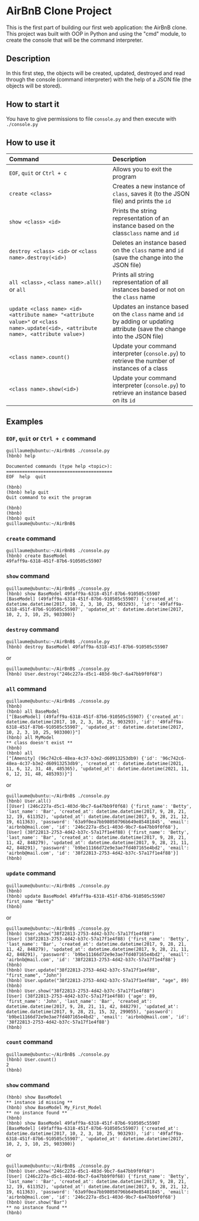 # AirBnB Clone Project
This is the first part of building our first web application: the AirBnB clone. This project was built with OOP in Python and using the "cmd" module, to create the console that will be the command interpreter.

## Description
In this first step, the objects will be created, updated, destroyed and read through the console (command interpreter) with the help of a JSON file (the objects will be stored).

## How to start it
You have to give permissions to file ```console.py``` and then execute with ```./console.py```

## How to use it


| Command | Description |
| :---       |     :---         |
| ```EOF```, ```quit``` or ```Ctrl + c``` | Allows you to exit the program      |
| ```create <class>```     | Creates a new instance of ```class```, saves it (to the JSON file) and prints the ```id```       |
| ```show <class> <id>``` | Prints the string representation of an instance based on the class```class``` name and ```id``` |
| ```destroy <class> <id>``` or ```<class name>.destroy(<id>)``` | Deletes an instance based on the ```class``` name and ```id``` (save the change into the JSON file) |
| ```all <class>``` , ```<class name>.all()```  or ```all``` |  Prints all string representation of all instances based or not on the ```class``` name |
| ```update <class name> <id> <attribute name> "<attribute value>"``` or ```<class name>.update(<id>, <attribute name>, <attribute value>)``` | Updates an instance based on the ```class``` name and ```id``` by adding or updating attribute (save the change into the JSON file) |
| ```<class name>.count()``` | Update your command interpreter (```console.py```) to retrieve the number of instances of a class |
| ```<class name>.show(<id>)``` | Update your command interpreter (```console.py```) to retrieve an instance based on its ```id``` |


## Examples

### ```EOF```, ```quit``` or ```Ctrl + c``` command

```
guillaume@ubuntu:~/AirBnB$ ./console.py
(hbnb) help

Documented commands (type help <topic>):
========================================
EOF  help  quit

(hbnb) 
(hbnb) help quit
Quit command to exit the program

(hbnb) 
(hbnb) 
(hbnb) quit 
guillaume@ubuntu:~/AirBnB$ 
```

### ```create``` command

```
guillaume@ubuntu:~/AirBnB$ ./console.py
(hbnb) create BaseModel
49faff9a-6318-451f-87b6-910505c55907
```

### ```show``` command

```
guillaume@ubuntu:~/AirBnB$ ./console.py
(hbnb) show BaseModel 49faff9a-6318-451f-87b6-910505c55907
[BaseModel] (49faff9a-6318-451f-87b6-910505c55907) {'created_at': datetime.datetime(2017, 10, 2, 3, 10, 25, 903293), 'id': '49faff9a-6318-451f-87b6-910505c55907', 'updated_at': datetime.datetime(2017, 10, 2, 3, 10, 25, 903300)}
```

### ```destroy``` command

```
guillaume@ubuntu:~/AirBnB$ ./console.py
(hbnb) destroy BaseModel 49faff9a-6318-451f-87b6-910505c55907
```

or

```
guillaume@ubuntu:~/AirBnB$ ./console.py
(hbnb) User.destroy("246c227a-d5c1-403d-9bc7-6a47bb9f0f68")
```

### ```all``` command

```
guillaume@ubuntu:~/AirBnB$ ./console.py
(hbnb)
(hbnb) all BaseModel
["[BaseModel] (49faff9a-6318-451f-87b6-910505c55907) {'created_at': datetime.datetime(2017, 10, 2, 3, 10, 25, 903293), 'id': '49faff9a-6318-451f-87b6-910505c55907', 'updated_at': datetime.datetime(2017, 10, 2, 3, 10, 25, 903300)}"]
(hbnb) all MyModel
** class doesn't exist **
(hbnb)
(hbnb) all
["[Amenity] (96c742c6-48ea-4c37-b3e2-d60913253db9) {'id': '96c742c6-48ea-4c37-b3e2-d60913253db9', 'created_at': datetime.datetime(2021, 11, 6, 12, 31, 48, 485365), 'updated_at': datetime.datetime(2021, 11, 6, 12, 31, 48, 485393)}"]
```

or

```
guillaume@ubuntu:~/AirBnB$ ./console.py
(hbnb) User.all()
[[User] (246c227a-d5c1-403d-9bc7-6a47bb9f0f68) {'first_name': 'Betty', 'last_name': 'Bar', 'created_at': datetime.datetime(2017, 9, 28, 21, 12, 19, 611352), 'updated_at': datetime.datetime(2017, 9, 28, 21, 12, 19, 611363), 'password': '63a9f0ea7bb98050796b649e85481845', 'email': 'airbnb@mail.com', 'id': '246c227a-d5c1-403d-9bc7-6a47bb9f0f68'}, [User] (38f22813-2753-4d42-b37c-57a17f1e4f88) {'first_name': 'Betty', 'last_name': 'Bar', 'created_at': datetime.datetime(2017, 9, 28, 21, 11, 42, 848279), 'updated_at': datetime.datetime(2017, 9, 28, 21, 11, 42, 848291), 'password': 'b9be11166d72e9e3ae7fd407165e4bd2', 'email': 'airbnb@mail.com', 'id': '38f22813-2753-4d42-b37c-57a17f1e4f88'}]
(hbnb) 
```

### ```update``` command

```
guillaume@ubuntu:~/AirBnB$ ./console.py
(hbnb)
(hbnb) update BaseModel 49faff9a-6318-451f-87b6-910505c55907 first_name "Betty"
(hbnb)
```
or
```
guillaume@ubuntu:~/AirBnB$ ./console.py
(hbnb) User.show("38f22813-2753-4d42-b37c-57a17f1e4f88")
[User] (38f22813-2753-4d42-b37c-57a17f1e4f88) {'first_name': 'Betty', 'last_name': 'Bar', 'created_at': datetime.datetime(2017, 9, 28, 21, 11, 42, 848279), 'updated_at': datetime.datetime(2017, 9, 28, 21, 11, 42, 848291), 'password': 'b9be11166d72e9e3ae7fd407165e4bd2', 'email': 'airbnb@mail.com', 'id': '38f22813-2753-4d42-b37c-57a17f1e4f88'}
(hbnb)
(hbnb) User.update("38f22813-2753-4d42-b37c-57a17f1e4f88", "first_name", "John")
(hbnb) User.update("38f22813-2753-4d42-b37c-57a17f1e4f88", "age", 89)
(hbnb)
(hbnb) User.show("38f22813-2753-4d42-b37c-57a17f1e4f88")
[User] (38f22813-2753-4d42-b37c-57a17f1e4f88) {'age': 89, 'first_name': 'John', 'last_name': 'Bar', 'created_at': datetime.datetime(2017, 9, 28, 21, 11, 42, 848279), 'updated_at': datetime.datetime(2017, 9, 28, 21, 15, 32, 299055), 'password': 'b9be11166d72e9e3ae7fd407165e4bd2', 'email': 'airbnb@mail.com', 'id': '38f22813-2753-4d42-b37c-57a17f1e4f88'}
(hbnb) 
```

### ```count``` command

```
guillaume@ubuntu:~/AirBnB$ ./console.py
(hbnb) User.count()
2
(hbnb)
```

### ```show``` command

```
(hbnb) show BaseModel
** instance id missing **
(hbnb) show BaseModel My_First_Model
** no instance found **
(hbnb)
(hbnb) show BaseModel 49faff9a-6318-451f-87b6-910505c55907
[BaseModel] (49faff9a-6318-451f-87b6-910505c55907) {'created_at': datetime.datetime(2017, 10, 2, 3, 10, 25, 903293), 'id': '49faff9a-6318-451f-87b6-910505c55907', 'updated_at': datetime.datetime(2017, 10, 2, 3, 10, 25, 903300)}
```

or

```
guillaume@ubuntu:~/AirBnB$ ./console.py
(hbnb) User.show("246c227a-d5c1-403d-9bc7-6a47bb9f0f68")
[User] (246c227a-d5c1-403d-9bc7-6a47bb9f0f68) {'first_name': 'Betty', 'last_name': 'Bar', 'created_at': datetime.datetime(2017, 9, 28, 21, 12, 19, 611352), 'updated_at': datetime.datetime(2017, 9, 28, 21, 12, 19, 611363), 'password': '63a9f0ea7bb98050796b649e85481845', 'email': 'airbnb@mail.com', 'id': '246c227a-d5c1-403d-9bc7-6a47bb9f0f68'}
(hbnb) User.show("Bar")
** no instance found **
(hbnb)
```
